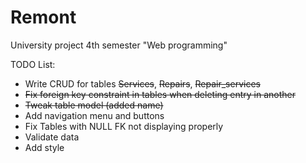 # Remont
University project 4th semester "Web programming"

TODO List:
- Write CRUD for tables ~~Services~~, ~~Repairs~~, ~~Repair_services~~
- ~~Fix foreign key constraint in tables when deleting entry in another~~
- ~~Tweak table model (added name)~~
- Add navigation menu and buttons
- Fix Tables with NULL FK not displaying properly
- Validate data
- Add style
